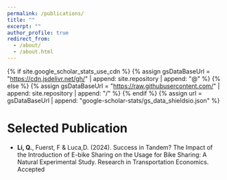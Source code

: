 ```yaml
---
permalink: /publications/
title: ""
excerpt: ""
author_profile: true
redirect_from: 
  - /about/
  - /about.html
---
```

{% if site.google_scholar_stats_use_cdn %}
{% assign gsDataBaseUrl = "https://cdn.jsdelivr.net/gh/" | append: site.repository | append: "@" %}
{% else %}
{% assign gsDataBaseUrl = "https://raw.githubusercontent.com/" | append: site.repository | append: "/" %}
{% endif %}
{% assign url = gsDataBaseUrl | append: "google-scholar-stats/gs_data_shieldsio.json" %}


Selected Publication
======

* **Li, Q.**, Fuerst, F & Luca,D. (2024). Success in Tandem? The Impact of the Introduction of E-bike Sharing on the Usage for Bike Sharing: A Natural Experimental Study.  Research in Transportation Economics. Accepted
